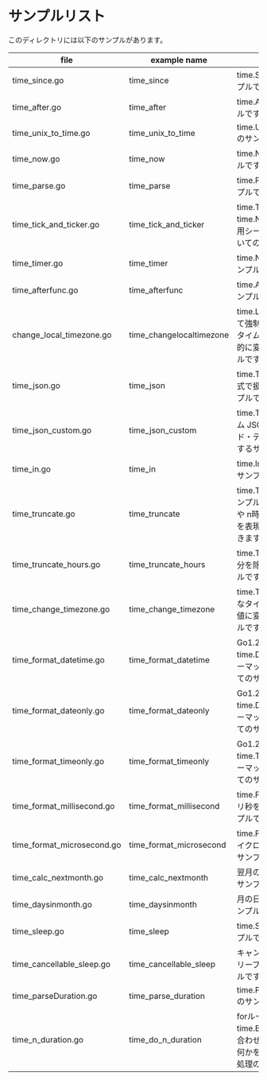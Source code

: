# サンプルリスト

このディレクトリには以下のサンプルがあります。

| file                       | example name             | note                                                                                  |
| -------------------------- | ------------------------ | ------------------------------------------------------------------------------------- |
| time_since.go              | time_since               | time.Since() のサンプルです.                                                          |
| time_after.go              | time_after               | time.After() のサンプルです.                                                          |
| time_unix_to_time.go       | time_unix_to_time        | time.Unix(sec, nsec) のサンプルです.                                                  |
| time_now.go                | time_now                 | time.Now() のサンプルです.                                                            |
| time_parse.go              | time_parse               | time.Parse() のサンプルです.                                                          |
| time_tick_and_ticker.go    | time_tick_and_ticker     | time.Tick と time.NewTicker の利用シーンの違いについてのサンプルです                  |
| time_timer.go              | time_timer               | time.NewTimer のサンプルです                                                          |
| time_afterfunc.go          | time_afterfunc           | time.AfterFunc のサンプルです                                                         |
| change_local_timezone.go   | time_changelocaltimezone | time.Localを変更して強制的にローカルタイムゾーンを一時的に変更するサンプルです        |
| time_json.go               | time_json                | time.Time を json 形式で扱う場合のサンプルです                                        |
| time_json_custom.go        | time_json_custom         | time.Time をカスタム JSON エンコード・デコードで利用するサンプルです                  |
| time_in.go                 | time_in                  | time.In() の使い方のサンプルです                                                      |
| time_truncate.go           | time_truncate            | time.Truncate() のサンプルです。n分置き や n時間置き の時間を表現することができます。 |
| time_truncate_hours.go     | time_truncate_hours      | time.Timeから時刻部分を除去するサンプルです.                                          |
| time_change_timezone.go    | time_change_timezone     | time.Timeをいろいろなタイム・ゾーンの値に変換するサンプルです                         |
| time_format_datetime.go    | time_format_datetime     | Go1.20で追加された time.DateTime フォーマット書式についてのサンプルです               |
| time_format_dateonly.go    | time_format_dateonly     | Go1.20で追加された time.DateOnly フォーマット書式についてのサンプルです               |
| time_format_timeonly.go    | time_format_timeonly     | Go1.20で追加された time.TimeOnly フォーマット書式についてのサンプルです               |
| time_format_millisecond.go | time_format_millisecond  | time.Format() にてミリ秒を出力するサンプルです。                                      |
| time_format_microsecond.go | time_format_microsecond  | time.Format() にてマイクロ秒を出力するサンプルす。                                    |
| time_calc_nextmonth.go     | time_calc_nextmonth      | 翌月の日付を求めるサンプルです                                                        |
| time_daysinmonth.go        | time_daysinmonth         | 月の日数を求めるサンプルです                                                          |
| time_sleep.go              | time_sleep               | time.Sleep() のサンプルです。                                                         |
| time_cancellable_sleep.go  | time_cancellable_sleep   | キャンセル可能なスリープ処理のサンプルです。                                          |
| time_parseDuration.go      | time_parse_duration      | time.ParseDuration() のサンプルです                                                   |
| time_n_duration.go         | time_do_n_duration       | forループとtime.Before()を組み合わせて「Nの時間分何かを行う」という処理のサンプルです |
